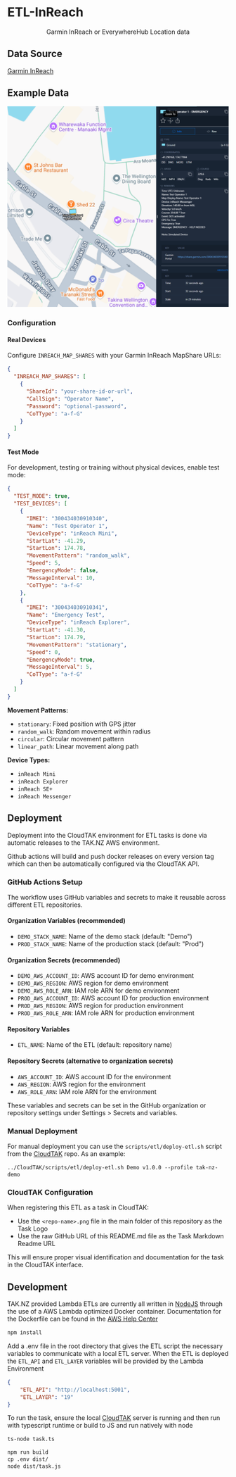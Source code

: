 # ETL-InReach

<p align='center'>Garmin InReach or EverywhereHub Location data</p>

## Data Source

[Garmin InReach](https://www.garmin.com/en-NZ/c/outdoor-recreation/satellite-communicators/)

## Example Data

![Simulated device in Emergency mode](docs/etl-inreach.png)

### Configuration

#### Real Devices
Configure `INREACH_MAP_SHARES` with your Garmin InReach MapShare URLs:

```json
{
  "INREACH_MAP_SHARES": [
    {
      "ShareId": "your-share-id-or-url",
      "CallSign": "Operator Name",
      "Password": "optional-password",
      "CoTType": "a-f-G"
    }
  ]
}
```

#### Test Mode
For development, testing or training without physical devices, enable test mode:

```json
{
  "TEST_MODE": true,
  "TEST_DEVICES": [
    {
      "IMEI": "300434030910340",
      "Name": "Test Operator 1",
      "DeviceType": "inReach Mini",
      "StartLat": -41.29,
      "StartLon": 174.78,
      "MovementPattern": "random_walk",
      "Speed": 5,
      "EmergencyMode": false,
      "MessageInterval": 10,
      "CoTType": "a-f-G"
    },
    {
      "IMEI": "300434030910341",
      "Name": "Emergency Test",
      "DeviceType": "inReach Explorer",
      "StartLat": -41.30,
      "StartLon": 174.79,
      "MovementPattern": "stationary",
      "Speed": 0,
      "EmergencyMode": true,
      "MessageInterval": 5,
      "CoTType": "a-f-G"
    }
  ]
}
```

**Movement Patterns:**
- `stationary`: Fixed position with GPS jitter
- `random_walk`: Random movement within radius
- `circular`: Circular movement pattern
- `linear_path`: Linear movement along path

**Device Types:**
- `inReach Mini`
- `inReach Explorer`
- `inReach SE+`
- `inReach Messenger`

## Deployment

Deployment into the CloudTAK environment for ETL tasks is done via automatic releases to the TAK.NZ AWS environment.

Github actions will build and push docker releases on every version tag which can then be automatically configured via the
CloudTAK API.

### GitHub Actions Setup

The workflow uses GitHub variables and secrets to make it reusable across different ETL repositories.

#### Organization Variables (recommended)
- `DEMO_STACK_NAME`: Name of the demo stack (default: "Demo")
- `PROD_STACK_NAME`: Name of the production stack (default: "Prod")

#### Organization Secrets (recommended)
- `DEMO_AWS_ACCOUNT_ID`: AWS account ID for demo environment
- `DEMO_AWS_REGION`: AWS region for demo environment
- `DEMO_AWS_ROLE_ARN`: IAM role ARN for demo environment
- `PROD_AWS_ACCOUNT_ID`: AWS account ID for production environment
- `PROD_AWS_REGION`: AWS region for production environment
- `PROD_AWS_ROLE_ARN`: IAM role ARN for production environment

#### Repository Variables
- `ETL_NAME`: Name of the ETL (default: repository name)

#### Repository Secrets (alternative to organization secrets)
- `AWS_ACCOUNT_ID`: AWS account ID for the environment
- `AWS_REGION`: AWS region for the environment
- `AWS_ROLE_ARN`: IAM role ARN for the environment

These variables and secrets can be set in the GitHub organization or repository settings under Settings > Secrets and variables.

### Manual Deployment

For manual deployment you can use the `scripts/etl/deploy-etl.sh` script from the [CloudTAK](https://github.com/TAK-NZ/CloudTAK/) repo.
As an example: 
```
../CloudTAK/scripts/etl/deploy-etl.sh Demo v1.0.0 --profile tak-nz-demo
```

### CloudTAK Configuration

When registering this ETL as a task in CloudTAK:

- Use the `<repo-name>.png` file in the main folder of this repository as the Task Logo
- Use the raw GitHub URL of this README.md file as the Task Markdown Readme URL

This will ensure proper visual identification and documentation for the task in the CloudTAK interface.

## Development

TAK.NZ provided Lambda ETLs are currently all written in [NodeJS](https://nodejs.org/en) through the use of a AWS Lambda optimized
Docker container. Documentation for the Dockerfile can be found in the [AWS Help Center](https://docs.aws.amazon.com/lambda/latest/dg/images-create.html)

```sh
npm install
```

Add a .env file in the root directory that gives the ETL script the necessary variables to communicate with a local ETL server.
When the ETL is deployed the `ETL_API` and `ETL_LAYER` variables will be provided by the Lambda Environment

```json
{
    "ETL_API": "http://localhost:5001",
    "ETL_LAYER": "19"
}
```

To run the task, ensure the local [CloudTAK](https://github.com/TAK-NZ/CloudTAK/) server is running and then run with typescript runtime
or build to JS and run natively with node

```
ts-node task.ts
```

```
npm run build
cp .env dist/
node dist/task.js
```